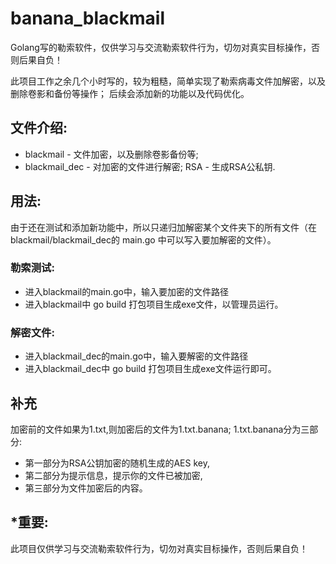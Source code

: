 # banana_blackmail
Golang写的勒索软件，仅供学习与交流勒索软件行为，切勿对真实目标操作，否则后果自负！

此项目工作之余几个小时写的，较为粗糙，简单实现了勒索病毒文件加解密，以及删除卷影和备份等操作；
后续会添加新的功能以及代码优化。

## 文件介绍:
- blackmail - 文件加密，以及删除卷影备份等;
- blackmail_dec - 对加密的文件进行解密;
RSA - 生成RSA公私钥.

## 用法:
由于还在测试和添加新功能中，所以只递归加解密某个文件夹下的所有文件（在blackmail/blackmail_dec的 main.go 中可以写入要加解密的文件）。
### 勒索测试:
- 进入blackmail的main.go中，输入要加密的文件路径
- 进入blackmail中 go build 打包项目生成exe文件，以管理员运行。
### 解密文件:
- 进入blackmail_dec的main.go中，输入要解密的文件路径
- 进入blackmail_dec中 go build 打包项目生成exe文件运行即可。

## 补充
加密前的文件如果为1.txt,则加密后的文件为1.txt.banana;
1.txt.banana分为三部分:
  - 第一部分为RSA公钥加密的随机生成的AES key,
  - 第二部分为提示信息，提示你的文件已被加密,
  - 第三部分为文件加密后的内容。

## *重要:
此项目仅供学习与交流勒索软件行为，切勿对真实目标操作，否则后果自负！
